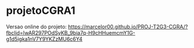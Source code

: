 # projetoCGRA1

Versao online do projeto: https://marcelor00.github.io/PROJ-T2G3-CGRA/?fbclid=IwAR297POdSyKB_9bia7q-H9cHHuemcmY1G-g1d5igka1nV7Y9YKZzMU6c6Y4
